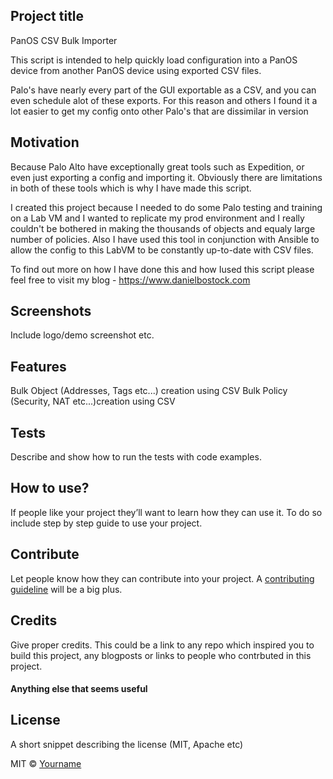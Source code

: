 ## Project title
PanOS CSV Bulk Importer

This script is intended to help quickly load configuration
into a PanOS device from another PanOS device using exported CSV files.

Palo's have nearly every part of the GUI exportable as a
CSV, and you can even schedule alot of these exports. For
this reason and others I found it a lot easier to get my
config onto other Palo's that are dissimilar in version



## Motivation

Because Palo Alto have exceptionally great tools such as Expedition, or even just exporting a config and importing it. Obviously there are limitations in both of these tools which is why I have made this script.

I created this project because I needed to do some Palo testing and training on a Lab VM and I wanted to replicate my prod environment and I really couldn't be bothered in making the thousands of objects and equaly large number of policies. Also I have used this tool in conjunction with Ansible to allow the config to this LabVM to be constantly up-to-date with CSV files.

To find out more on how I have done this and how Iused this script please feel free to visit my blog - https://www.danielbostock.com


## Screenshots

Include logo/demo screenshot etc.

## Features

Bulk Object (Addresses, Tags etc...) creation using CSV
Bulk Policy (Security, NAT etc...)creation using CSV

## Tests
Describe and show how to run the tests with code examples.

## How to use?
If people like your project they’ll want to learn how they can use it. To do so include step by step guide to use your project.

## Contribute

Let people know how they can contribute into your project. A [contributing guideline](https://github.com/zulip/zulip-electron/blob/master/CONTRIBUTING.md) will be a big plus.

## Credits
Give proper credits. This could be a link to any repo which inspired you to build this project, any blogposts or links to people who contrbuted in this project. 

#### Anything else that seems useful

## License
A short snippet describing the license (MIT, Apache etc)

MIT © [Yourname]()